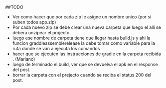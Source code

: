 ##TODO

- Ver como hacer que por cada zip le asigne un nombre unico (por si suben todos app.zip) 
- Por cada nuevo zip se debe crear una nueva carpeta que luego el alli se debera unzipear el projecto.
- luego ese nombre de carpeta tiene que llegar hasta build.js y ahi la funcion graddleassemblerelease la debe tomar como variable para la ruta donde se van a ejecuta los comandos
- hacer que se ejecuten las instrucciones de gradle en la carpeta recibida . (Mariano)
- luego de terminado el build, ver que se devuelva el apk en el response del post.
- borrar la carpeta con el prejecto cuando se reciba el status 200 del post. 
